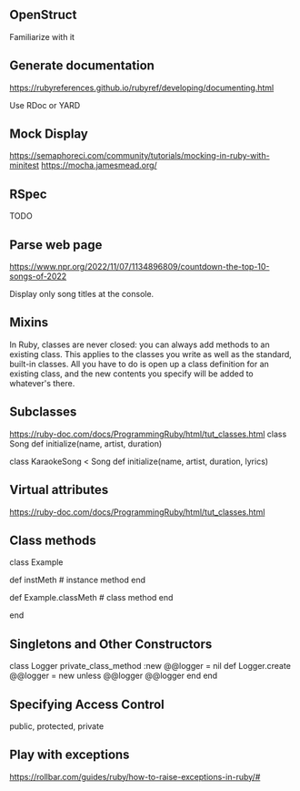OpenStruct
---
Familiarize with it

Generate documentation
---
https://rubyreferences.github.io/rubyref/developing/documenting.html

Use RDoc or YARD

Mock Display
---
https://semaphoreci.com/community/tutorials/mocking-in-ruby-with-minitest
https://mocha.jamesmead.org/

RSpec
---
TODO

Parse web page
---

https://www.npr.org/2022/11/07/1134896809/countdown-the-top-10-songs-of-2022

Display only song titles at the console.

Mixins
---
In Ruby, classes are never closed: you can always add methods to an existing class. This applies to the classes you write as well as the standard, built-in classes. All you have to do is open up a class definition for an existing class, and the new contents you specify will be added to whatever's there.

Subclasses
----
https://ruby-doc.com/docs/ProgrammingRuby/html/tut_classes.html
class Song
def initialize(name, artist, duration)

class KaraokeSong < Song
def initialize(name, artist, duration, lyrics)

Virtual attributes
---
https://ruby-doc.com/docs/ProgrammingRuby/html/tut_classes.html

Class methods
---
class Example

def instMeth              # instance method
end

def Example.classMeth     # class method
end

end

Singletons and Other Constructors
---

class Logger
private_class_method :new
@@logger = nil
def Logger.create
@@logger = new unless @@logger
@@logger
end
end

Specifying Access Control
---
public, protected, private

Play with exceptions
---
https://rollbar.com/guides/ruby/how-to-raise-exceptions-in-ruby/#
